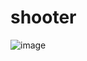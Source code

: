 # shooter

![image](https://user-images.githubusercontent.com/104933009/167295070-0964b2c4-c1e8-4cdc-97ed-8753c1dbb8d4.png)
